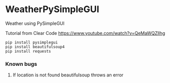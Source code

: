 # WeatherPySimpleGUI
Weather using PySimpleGUI

Tutorial from Clear Code https://www.youtube.com/watch?v=QeMaWQZllhg

```
pip install pysimplegui
pip install beautifulsoup4
pip install requests
```

### Known bugs
1. If location is not found beautifulsoup throws an error
